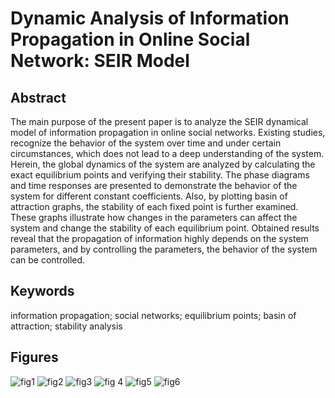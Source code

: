 # Dynamic Analysis of Information Propagation in Online Social Network: SEIR Model

## Abstract

The main purpose of the present paper is to analyze the SEIR dynamical model of information propagation in online social networks. Existing studies, recognize the behavior of the system over time and under certain circumstances, which does not lead to a deep understanding of the system. Herein, the global dynamics of the system are analyzed by calculating the exact equilibrium points and verifying their stability. The phase diagrams and time responses are presented to demonstrate the behavior of the system for different constant coefficients. Also, by plotting basin of attraction graphs, the stability of each fixed point is further examined. These graphs illustrate how changes in the parameters can affect the system and change the stability of each equilibrium point. Obtained results reveal that the propagation of information highly depends on the system parameters, and by controlling the parameters, the behavior of the system can be controlled.

## Keywords

information propagation; social networks; equilibrium points; basin of attraction; stability analysis

## Figures

![fig1](https://user-images.githubusercontent.com/117934226/201387833-67584164-e901-491e-884d-4466d93dc9a5.png)
![fig2](https://user-images.githubusercontent.com/117934226/201387848-4b30d8a2-dfa1-484a-a5df-b6023a586be2.png)
![fig3](https://user-images.githubusercontent.com/117934226/201387854-66af6fd3-2953-48fd-8dff-0dd6355f1896.png)
![fig 4](https://user-images.githubusercontent.com/117934226/201387864-95d969bb-109c-43f7-bd44-9ea39949c180.png)
![fig5](https://user-images.githubusercontent.com/117934226/201387882-d570922c-b57e-4874-8b5d-66bfd64d3e08.png)
![fig6](https://user-images.githubusercontent.com/117934226/201387886-4c132c9a-ab2b-4a20-97f1-75238d94ff8f.png)
